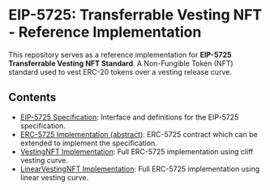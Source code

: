 # EIP-5725: Transferrable Vesting NFT - Reference Implementation

This repository serves as a reference implementation for **EIP-5725 Transferrable Vesting NFT Standard**. A Non-Fungible Token (NFT) standard used to vest ERC-20 tokens over a vesting release curve.

## Contents

- [EIP-5725 Specification](./contracts/IERC5725.sol): Interface and definitions for the EIP-5725 specification.
- [ERC-5725 Implementation (abstract)](./contracts/ERC5725.sol): ERC-5725 contract which can be extended to implement the specification.
- [VestingNFT Implementation](./contracts/reference/LinearVestingNFT.sol): Full ERC-5725 implementation using cliff vesting curve.
- [LinearVestingNFT Implementation](./contracts/reference/VestingNFT.sol): Full ERC-5725 implementation using linear vesting curve.
